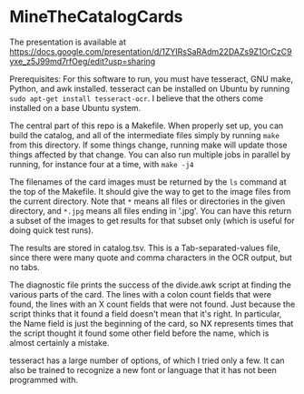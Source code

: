# MineTheCatalogCards

The presentation is available at https://docs.google.com/presentation/d/1ZYIRsSaRAdm22DAZs9Z1OrCzC9yxe_z5J99md7rfOeg/edit?usp=sharing

Prerequisites: For this software to run, you must have tesseract, GNU make, Python, and awk installed. tesseract can be installed 
on Ubuntu by running `sudo apt-get install tesseract-ocr`. I believe that the others come installed on a base Ubuntu system.

The central part of this repo is a Makefile. When properly set up, you can build the catalog, and all of the intermediate files 
simply by running `make` from this directory. If some things change, running make will update those things affected by that 
change. You can also run multiple jobs in parallel by running, for instance four at a time, with `make -j4`

The filenames of the card images must be returned by the `ls` command at the top of the Makefile. It should give the way to get to 
the image files from the current directory. Note that `*` means all files or directories in the given directory, and `*.jpg` means 
all files ending in '.jpg'. You can have this return a subset of the images to get results for that subset only (which is useful 
for doing quick test runs).

The results are stored in catalog.tsv. This is a Tab-separated-values file, since there were many quote and comma characters in 
the OCR output, but no tabs.

The diagnostic file prints the success of the divide.awk script at finding the various parts of the card. The lines with a colon 
count fields that were found, the lines with an X count fields that were not found. Just because the script thinks that it found a 
field doesn't mean that it's right. In particular, the Name field is just the beginning of the card, so NX represents times that 
the script thought it found some other field before the name, which is almost certainly a mistake.

tesseract has a large number of options, of which I tried only a few. It can also be trained to recognize a new font or language 
that it has not been programmed with.
